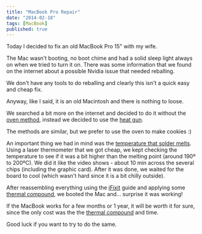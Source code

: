 ```yaml
---
title: "MacBook Pro Repair"
date: "2014-02-18"
tags: [MacBook]
published: true
---
```


Today I decided to fix an old MacBook Pro 15" with my wife.

The Mac wasn't booting, no boot chime and had a solid sleep light always on when we tried to turn it on.
There was some information that we found on the internet about a possible Nvidia issue that needed reballing.

We don't have any tools to do reballing and clearly this isn't a quick easy and cheap fix.

Anyway, like I said, it is an old Macintosh and there is nothing to loose.

We searched a bit more on the internet and decided to do it without the [oven method](https://www.youtube.com/watch?v=Ztzv2OlQJuU), instead we decided to use the [heat gun](https://www.youtube.com/watch?v=iP4HwYD9LaQ).

The methods are similar, but we prefer to use the oven to make cookies :)

An important thing we had in mind was the [temperature that solder melts](https://en.wikipedia.org/wiki/Solder). Using a laser thermometer that we got cheap, we kept checking the temperature to see if it was a bit higher than the melting point (around 190º to 200ºC). We did it like the video shows - about 10 min across the several chips (including the graphic card). After it was done, we waited for the board to cool (which wasn't hard since it is a bit chilly outside).

After reassembling everything using the [iFixit](https://www.ifixit.com) guide and applying some [thermal compound](https://en.wikipedia.org/wiki/Thermal_grease), we booted the Mac and... surprise it was working!

If the MacBook works for a few months or 1 year, it will be worth it for sure, since the only cost was the the [thermal compound](https://en.wikipedia.org/wiki/Thermal_grease) and time.

Good luck if you want to try to do the same.
